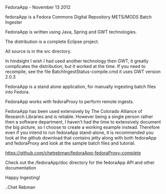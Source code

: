 FedoraApp - November 13 2012

fedoraApp is a Fedora Commons Digital Repository METS/MODS Batch Ingester

FedoraApp is written using Java, Spring and GWT technologies.

The distribution is a complete Eclipse project.

All source is in the src directory.

In hindsight I wish I had used another technology then GWT, it greatly complicates the distribution, but it worked at the time.
If you need to recompile, see the file BatchIngestStatus-compile.cmd it uses GWT version 2.0.3

FedoraApp is a stand alone application, for manually ingesting batch files into Fedora.

FedoraApp works with fedoraProxy to perform remote ingests. 

FedoraApp has been used extensively by The Colorado Alliance of Research Libraries and is reliable. However being a single person rather then a software department, I haven't had
the time to extensively document the big picture, so I choose to create a working example instead.
Therefore even if you intend to run fedoraApp stand-alone, it is recommended you look at the github download that contains
jetty along with both fedoraApp and fedoraProxy and look at the sample batch files and tutorial.

https://github.com/chetrebman/fedoraApp-fedoraProxy-complete

Check out the /fedoraApp/doc directory for the fedoraApp API and other documentation

Happy Ingesting!

..Chet Rebman
